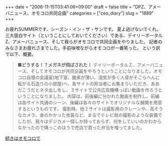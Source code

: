 +++
date = "2006-11-15T03:41:06+09:00"
draft = false
title = "DPZ、アメーバニュース、オモコロ共同企画"
categories = ["ceo_diary"]
slug = "1889"
+++

お疲れSUMMERです、シーズン・イン・ザ・サンです。
夏よ逃げないでくれ。
三大面白サイト（ということにしておいてください）である、デイリーポータルZ、アメーバニュース、そして我らがオモコロで共同企画をやりました。
記者のみなさまお疲れさまでした。手前味噌ながらオモコロが一番笑った。
という訳で以下、概要。
<blockquote><b>■どうする！？メガネが飛ばされた！</b>
デイリーポータルＺ、アメーバニュース、そしてオモコロが共同企画をやろうということになりました。オモコロ自慢の会議室(地下室、酸素が薄い、湿気が多く人骨がそこらへんに転がる石造りの小部屋)へ、各サイトの担当者にお集まりいただき、ああだこうだとネタ出しをし、３サイトで公共広告機構っぽい動画を作ろうということになりました。
内容は、前後編に分かれた動画を制作し、前編は各サイト共通のシーン、後編は各々のサイトでオリジナルな展開を用意するというものです。
撮影時、他２サイトは撮影用のクレーンや、高そうなカメラ、金のかかった衣装など、まるでテレビ局の撮影のような装備でしたが、我々はデジカメ一個しか持っておらず、何をしていいのかわからなかったので隅っこのほうで売店で買った弁当を喰ってました。</blockquote>
<a href="http://omocoro.jp/?eid=7922" target="_blank">続きはオモコロで</a>
